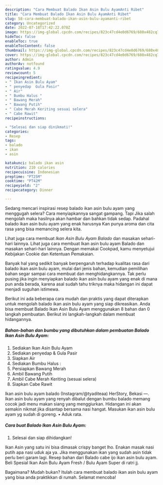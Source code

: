 ```yaml
---
description: "Cara Membuat Balado Ikan Asin Bulu AyamAnti Ribet"
title: "Cara Membuat Balado Ikan Asin Bulu AyamAnti Ribet"
slug: 58-cara-membuat-balado-ikan-asin-bulu-ayamanti-ribet
category: Uncategorized
date: 2022-07-18T17:42:22.078Z
image: https://img-global.cpcdn.com/recipes/823c47cd4e0d6769/680x482cq70/balado-ikan-asin-bulu-ayam-foto-resep-utama.jpg
hideToc: false
enableToc: true
enableTocContent: false
thumbnail: https://img-global.cpcdn.com/recipes/823c47cd4e0d6769/680x482cq70/balado-ikan-asin-bulu-ayam-foto-resep-utama.jpg
cover: https://img-global.cpcdn.com/recipes/823c47cd4e0d6769/680x482cq70/balado-ikan-asin-bulu-ayam-foto-resep-utama.jpg
author: Admin
authorAv: notfound
ratingvalue: 4.9
reviewcount: 5
recipeingredient:
- " Ikan Asin Bulu Ayam"
- " penyedap  Gula Pasir"
- " Air"
- " Bumbu Halus "
- " Bawang Merah"
- " Bawang Putih"
- " Cabe Merah Keriting sesuai selera"
- " Cabe Rawit"
recipeinstructions:

- "Selesai dan siap dinikmati!"
categories:
- Resep
tags:
- balado
- ikan
- asin

katakunci: balado ikan asin 
nutrition: 210 calories
recipecuisine: Indonesian
preptime: "PT25M"
cooktime: "PT42M"
recipeyield: "2"
recipecategory: Dinner

---
```



Sedang mencari inspirasi resep balado ikan asin bulu ayam yang menggugah selera? Cara menyiapkannya sangat gampang. Tapi Jika salah mengolah maka hasilnya akan hambar dan bahkan tidak sedap. Padahal balado ikan asin bulu ayam yang enak harusnya Kan punya aroma dan cita rasa yang bisa memancing selera kita.


Lihat juga cara membuat *Ikan Asin Bulu Ayam Balado* dan masakan sehari-hari lainnya. Lihat juga cara membuat Ikan asin bulu ayam Balado dan masakan sehari-hari lainnya. Dengan memakai Cookpad, kamu menyetujui Kebijakan Cookie dan Ketentuan Pemakaian.

Banyak hal yang sedikit banyak berpengaruh terhadap kualitas rasa dari balado ikan asin bulu ayam, mulai dari jenis bahan, kemudian pemilihan bahan segar sampai cara membuat dan menghidangkannya. Tak perlu pusing jika ingin menyiapkan balado ikan asin bulu ayam yang enak di mana pun anda berada, karena asal sudah tahu triknya maka hidangan ini dapat menjadi suguhan istimewa.


Berikut ini ada beberapa cara mudah dan praktis yang dapat diterapkan untuk mengolah balado ikan asin bulu ayam yang siap dikreasikan. Anda bisa membuat Balado Ikan Asin Bulu Ayam menggunakan 8 bahan dan 0 langkah pembuatan. Berikut ini langkah-langkah dalam membuat hidangannya.

<!--inarticleads1-->

##### Bahan-bahan dan bumbu yang dibutuhkan dalam pembuatan Balado Ikan Asin Bulu Ayam:

1. Sediakan  Ikan Asin Bulu Ayam
1. Sediakan  penyedap &amp; Gula Pasir
1. Siapkan  Air
1. Sediakan  Bumbu Halus :
1. Persiapkan  Bawang Merah
1. Ambil  Bawang Putih
1. Ambil  Cabe Merah Keriting (sesuai selera)
1. Siapkan  Cabe Rawit


Ikan asin bulu ayam balado (Instagram/@tyaditeaa) HerStory, Bekasi —. Ikan asin bulu ayam yang renyah dibalut dengan bumbu balado memang cocok jadi menu makan siang yang menggiurkan. Hidangan ini akan semakin nikmat jika disantap bersama nasi hangat. Masukan ikan asin bulu ayam yg sudah di goreng. • Aduk rata. 

<!--inarticleads2-->

##### Cara buat Balado Ikan Asin Bulu Ayam:


1. Selesai dan siap dihidangkan!

Ikan Asin yang satu ini bisa dimasak crispy banget lho. Enakan masak nasi putih apa nasi uduk aja ya. Jika menggunakan ikan yang sudah asin tidak perlu beri garam lagi. Resep bahan dari Balado cabe ijo ikan asin bulu ayam. Beli Spesial Ikan Asin Bulu Ayam Fresh / Bulu Ayam Super di ratri jj. 

Bagaimana? Mudah bukan? Itulah cara membuat balado ikan asin bulu ayam yang bisa anda praktikkan di rumah. Selamat mencoba!
